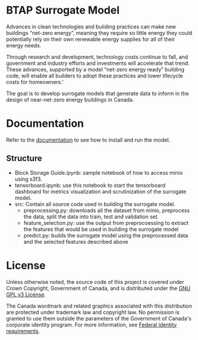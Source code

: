# BTAP Surrogate Model
Advances in clean technologies and building practices can make new buildings “net-zero energy”, meaning they require so little energy they could potentially rely on their own renewable energy supplies for all of their energy needs.

Through research and development, technology costs continue to fall, and government and industry efforts and investments will accelerate that trend. These advances, supported by a model “net-zero energy ready” building code, will enable all builders to adopt these practices and lower lifecycle costs for homeowners.’

The goal is to develop surrogate models that generate data to inform in the design of near-net-zero energy buildings in Canada.

# Documentation

Refer to the [documentation](docs/) to see how to install and run the model.

## Structure
- Block Storage Guide.ipynb: sample notebook of how to access minio using s3f3.
- tensorboard.ipynb: use this notebook to start the tensorboard dashboard for metrics visualization and scrutinization of the surrogate model.
- src: Contain all source code used in building the surrogate model.
    - preprocessing.py: downloads all the dataset from minio, preprocess the data, split the data into train, test and validation set.
    - feature_selection.py: use the output from preprocoessing to extract the features that would be used in building the surrogate model
    - predict.py: builds the surrogate model using the preprocessed data and the selected features described above

# License

Unless otherwise noted, the source code of this project is covered under Crown Copyright, Government of Canada, and is distributed under the [GNU GPL v3 License](LICENSE).

The Canada wordmark and related graphics associated with this distribution are protected under trademark law and copyright law. No permission is granted to use them outside the parameters of the Government of Canada's corporate identity program. For more information, see [Federal identity requirements](https://www.canada.ca/en/treasury-board-secretariat/topics/government-communications/federal-identity-requirements.html).
